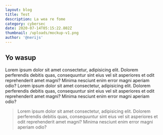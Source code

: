 ```yaml
---
layout: blog
title: Test
description: La wea re fome
category: cybersec
date: 2020-07-14T05:15:22.802Z
thumbnail: /uploads/mockup-v1.png
author: '@nerijs'
---
```


## Yo wasup

Lorem ipsum dolor sit amet consectetur, adipisicing elit. Dolorem perferendis debitis quas, consequuntur sint eius vel sit asperiores et odit reprehenderit amet magni? Minima nesciunt enim error magni aperiam odio? Lorem ipsum dolor sit amet consectetur, adipisicing elit. Dolorem perferendis debitis quas, consequuntur sint eius vel sit asperiores et odit reprehenderit amet magni? Minima nesciunt enim error magni aperiam odio?

> Lorem ipsum dolor sit amet consectetur, adipisicing elit. Dolorem perferendis debitis quas, consequuntur sint eius vel sit asperiores et odit reprehenderit amet magni? Minima nesciunt enim error magni aperiam odio?

